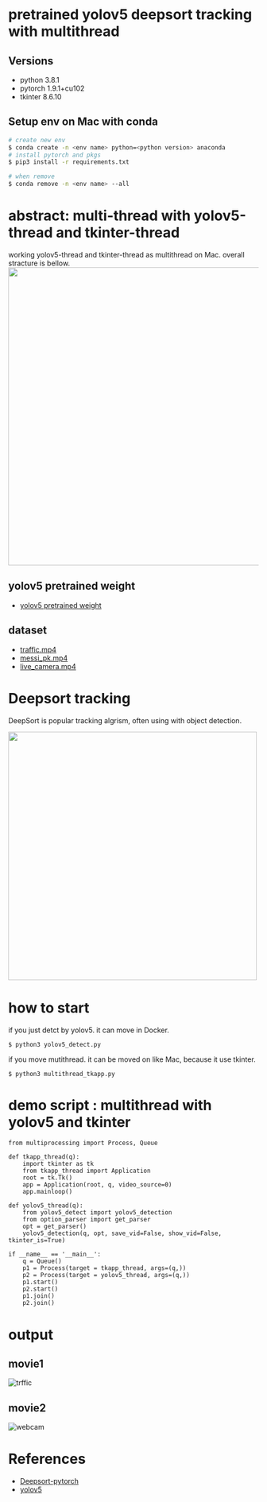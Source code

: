 # pretrained yolov5 deepsort tracking with multithread

## Versions
- python 3.8.1
- pytorch 1.9.1+cu102
- tkinter 8.6.10

## Setup env on Mac with conda
```zsh
# create new env
$ conda create -n <env name> python=<python version> anaconda
# install pytorch and pkgs
$ pip3 install -r requirements.txt

# when remove
$ conda remove -n <env name> --all
```


# abstract: multi-thread with yolov5-thread and tkinter-thread

working yolov5-thread and tkinter-thread as multithread on Mac. overall stracture is bellow.
<img src="https://user-images.githubusercontent.com/48679574/135762367-b2045111-4764-4518-90b2-6fc668f039a4.png" width="600px">

## yolov5 pretrained weight
- [yolov5 pretrained weight](https://www.google.com/url?sa=t&rct=j&q=&esrc=s&source=web&cd=&ved=2ahUKEwiMn431za7zAhU0yosBHVh9CbEQFnoECAIQAQ&url=https%3A%2F%2Fgithub.com%2Fultralytics%2Fyolov5%2Freleases%2Fdownload%2Fv4.0%2Fyolov5s.pt&usg=AOvVaw2MEXDNRJv1NASj6H-3qBQY)

## dataset 

- [traffic.mp4](https://drive.google.com/file/d/1UTwwrF8YRTqOS4RnkBvHip7R25M0avFo/view?usp=sharing)
- [messi_pk.mp4](https://drive.google.com/file/d/1LPOAAtgZFOQ5FQWOwtM3mcWrmeb3GULH/view?usp=sharing)
- [live_camera.mp4](https://drive.google.com/file/d/1hE75k0HT7s8Nxsxh9ip78Q9Xx5bjeyeN/view?usp=sharing)


# Deepsort tracking

DeepSort is popular tracking algrism, often using with object detection.


<img src="https://user-images.githubusercontent.com/48679574/135762464-b10bb172-7364-484f-bb7b-3f65fbf55dcc.jpeg" width="500px">


# how to start

if you just detct by yolov5. it can move in Docker.
```
$ python3 yolov5_detect.py
```

if you move mutithread. it can be moved on like Mac, because it use tkinter.
```
$ python3 multithread_tkapp.py 
```

# demo script : multithread with yolov5 and tkinter
```python3
from multiprocessing import Process, Queue

def tkapp_thread(q):
    import tkinter as tk
    from tkapp_thread import Application
    root = tk.Tk()
    app = Application(root, q, video_source=0)
    app.mainloop()
    
def yolov5_thread(q):
    from yolov5_detect import yolov5_detection
    from option_parser import get_parser
    opt = get_parser()
    yolov5_detection(q, opt, save_vid=False, show_vid=False, tkinter_is=True)
    
if __name__ == '__main__':
    q = Queue()
    p1 = Process(target = tkapp_thread, args=(q,))
    p2 = Process(target = yolov5_thread, args=(q,))
    p1.start()
    p2.start()
    p1.join()
    p2.join()

```

# output

## movie1

![trffic](https://user-images.githubusercontent.com/48679574/135762475-c6c995ac-b72e-4474-94b0-872085a35b0b.gif)

## movie2

![webcam](https://user-images.githubusercontent.com/48679574/135762477-6c4361d7-9289-4784-923f-ce2a1027383a.gif)



# References
- [Deepsort-pytorch](https://github.com/mikel-brostrom/Yolov5_DeepSort_Pytorch)
- [yolov5](https://github.com/ultralytics/yolov5)

